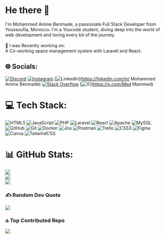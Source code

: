 #  He there 👋
I'm Mohammed Amine Benmade, a passionate Full Stack Developer from Youssoufia, Morocco. I'm a Youcode student, diving deep into the world of web development and loving every bit of the journey.<br><br>    🔭 I was Recently working on:<br>    A Co-working space management system with Laravel and React.


## 🌐 Socials:
[![Discord](https://img.shields.io/badge/Discord-%237289DA.svg?logo=discord&logoColor=white)](https://discord.gg/medmammed) [![Instagram](https://img.shields.io/badge/Instagram-%23E4405F.svg?logo=Instagram&logoColor=white)](https://instagram.com/medaminebd) [![LinkedIn](https://img.shields.io/badge/LinkedIn-%230077B5.svg?logo=linkedin&logoColor=white)](https://linkedin.com/in/ Mohammed Amine Benmade) [![Stack Overflow](https://img.shields.io/badge/-Stackoverflow-FE7A16?logo=stack-overflow&logoColor=white)](https://stackoverflow.com/users/25149783) [![X](https://img.shields.io/badge/X-black.svg?logo=X&logoColor=white)](https://x.com/Med Mammed) 

# 💻 Tech Stack:
![HTML5](https://img.shields.io/badge/html5-%23E34F26.svg?style=flat&logo=html5&logoColor=white) ![JavaScript](https://img.shields.io/badge/javascript-%23323330.svg?style=flat&logo=javascript&logoColor=%23F7DF1E) ![PHP](https://img.shields.io/badge/php-%23777BB4.svg?style=flat&logo=php&logoColor=white) ![Laravel](https://img.shields.io/badge/laravel-%23FF2D20.svg?style=flat&logo=laravel&logoColor=white) ![React](https://img.shields.io/badge/react-%2320232a.svg?style=flat&logo=react&logoColor=%2361DAFB) ![Apache](https://img.shields.io/badge/apache-%23D42029.svg?style=flat&logo=apache&logoColor=white) ![MySQL](https://img.shields.io/badge/mysql-4479A1.svg?style=flat&logo=mysql&logoColor=white) ![GitHub](https://img.shields.io/badge/github-%23121011.svg?style=flat&logo=github&logoColor=white) ![Git](https://img.shields.io/badge/git-%23F05033.svg?style=flat&logo=git&logoColor=white) ![Docker](https://img.shields.io/badge/docker-%230db7ed.svg?style=flat&logo=docker&logoColor=white) ![Jira](https://img.shields.io/badge/jira-%230A0FFF.svg?style=flat&logo=jira&logoColor=white) ![Postman](https://img.shields.io/badge/Postman-FF6C37?style=flat&logo=postman&logoColor=white) ![Trello](https://img.shields.io/badge/Trello-%23026AA7.svg?style=flat&logo=Trello&logoColor=white) ![CSS3](https://img.shields.io/badge/css3-%231572B6.svg?style=flat&logo=css3&logoColor=white) ![Figma](https://img.shields.io/badge/figma-%23F24E1E.svg?style=flat&logo=figma&logoColor=white) ![Canva](https://img.shields.io/badge/Canva-%2300C4CC.svg?style=flat&logo=Canva&logoColor=white) ![TailwindCSS](https://img.shields.io/badge/tailwindcss-%2338B2AC.svg?style=flat&logo=tailwind-css&logoColor=white)
# 📊 GitHub Stats:
![](https://github-readme-stats.vercel.app/api?username=Mohammedaminox&theme=algolia&hide_border=false&include_all_commits=false&count_private=false)<br/>
![](https://github-readme-streak-stats.herokuapp.com/?user=Mohammedaminox&theme=algolia&hide_border=false)<br/>
![](https://github-readme-stats.vercel.app/api/top-langs/?username=Mohammedaminox&theme=algolia&hide_border=false&include_all_commits=false&count_private=false&layout=compact)

### ✍️ Random Dev Quote
![](https://quotes-github-readme.vercel.app/api?type=horizontal&theme=radical)

### 🔝 Top Contributed Repo
![](https://github-contributor-stats.vercel.app/api?username=Mohammedaminox&limit=5&theme=dark&combine_all_yearly_contributions=true)

<!-- Proudly created with GPRM ( https://gprm.itsvg.in ) -->
